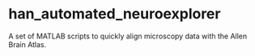 # han_automated_neuroexplorer
A set of MATLAB scripts to quickly align microscopy data with the Allen Brain Atlas.
